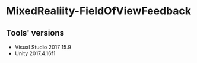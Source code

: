 # MixedRealiity-FieldOfViewFeedback

## Tools' versions
- Visual Studio 2017 15.9
- Unity 2017.4.16f1